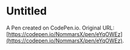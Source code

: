 # Untitled

A Pen created on CodePen.io. Original URL: [https://codepen.io/NommarsX/pen/eYqOWEz](https://codepen.io/NommarsX/pen/eYqOWEz).

